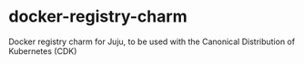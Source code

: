 # docker-registry-charm
Docker registry charm for Juju, to be used with the Canonical Distribution of Kubernetes (CDK)
